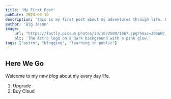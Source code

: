```yaml
---
title: 'My First Post'
pubDate: 2024-08-10
description: 'This is my first post about my adventures through life. But do not ask me, because I do not know'
author: 'Big Jason'
image:
    url: "https://fastly.picsum.photos/id/10/2500/1667.jpg?hmac=J04WWC_ebchx3WwzbM-Z4_KC_LeLBWr5LZMaAkWkF68"
    alt: 'The Astro logo on a dark background with a pink glow.'
tags: ["astro", "blogging", "learning in public"]
---
```


## Here We Go    

Welcome to my _new blog_ about my every day life.

1. Upgrade
2. Buy Cloud